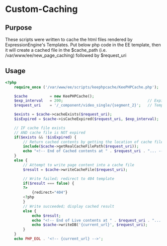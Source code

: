 # Custom-Caching

## Purpose

These scripts were written to cache the html files rendered by ExpressionEngine's Templates.
Put below php code in the EE template, then it will create a cached file in the $cache_path (i.e. /var/www/ee/new_page_caching) followed by $request_uri

## Usage
```php
<?php
	require_once ('/var/www/ee/scripts/keephpcache/KeePHPCache.php');

	$cache          = new KeePHPCache();
	$exp_interval   = 200;										// Expiration interval: minutes
	$request_uri    = '/_component/video_single/{segment_2}';	// Template file that you want to cache

	$exists = $cache->cacheExists($request_uri);
	$isExpired = $cache->isCacheExpired($request_uri, $exp_interval);

	// IF cache file exists
	// AND cache file is NOT expired
	if($exists && !$isExpired) {
		// Return cached contents by getting the location of cache file (/var/www/ee/new_page_caching/$request_uri/index.html)
		include($cache->getRealCacheFilePath($request_uri));
		echo "<!-- End of Cached contents at " . $request_uri . "... -->";
	}
	else {
		// Attempt to write page content into a cache file
		$result = $cache->writeCacheFile($request_uri);

		// Write failed; redirect to 404 template
		if($result === false) {
		?>
			{redirect="404"}
		<?php
		}
		// Write succeeded; display cached result
		else {
			echo $result;
			echo "<!-- End of Live contents at " . $request_uri . "... -->";
			echo $cache->writeDB('{current_url}', $request_uri);
		}
	}
	echo PHP_EOL . '<!-- {current_url} -->';
```
